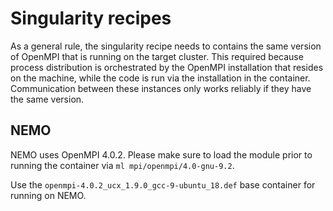 Singularity recipes
===================

As a general rule, the singularity recipe needs to contains the same version
of OpenMPI that is running on the target cluster. This required because process
distribution is orchestrated by the OpenMPI installation that resides on the
machine, while the code is run via the installation in the container.
Communication between these instances only works reliably if they have the same
version.

NEMO
----

NEMO uses OpenMPI 4.0.2. Please make sure to load the module prior to running
the container via `ml mpi/openmpi/4.0-gnu-9.2`.

Use the `openmpi-4.0.2_ucx_1.9.0_gcc-9-ubuntu_18.def` base container for
running on NEMO.
